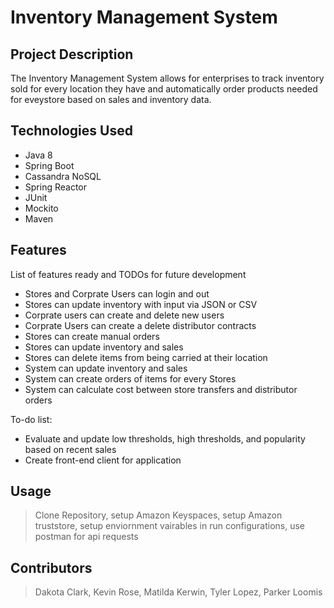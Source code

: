 # Inventory Management System

## Project Description

The Inventory Management System allows for enterprises to track inventory sold for every location they have and automatically order products needed for eveystore based on sales and inventory data. 

## Technologies Used

* Java 8
* Spring Boot
* Cassandra NoSQL
* Spring Reactor
* JUnit
* Mockito
* Maven

## Features

List of features ready and TODOs for future development
* Stores and Corprate Users can login and out
* Stores can update inventory with input via JSON or CSV
* Corprate users can create and delete new users
* Corprate Users can create a delete distributor contracts
* Stores can create manual orders
* Stores can update inventory and sales
* Stores can delete items from being carried at their location
* System can update inventory and sales
* System can create orders of items for every Stores
* System can calculate cost between store transfers and distributor orders

To-do list:
* Evaluate and update low thresholds, high thresholds, and popularity based on recent sales
* Create front-end client for application

## Usage

> Clone Repository, setup Amazon Keyspaces, setup Amazon truststore, setup enviornment vairables in run configurations, use postman for api requests

## Contributors

> Dakota Clark, Kevin Rose, Matilda Kerwin, Tyler Lopez, Parker Loomis

